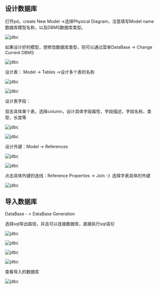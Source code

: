 ## 设计数据库

打开pd，create New Model ->选择Physical Diagram，注意填写Model name数据库模型名称，以及DBMS数据库类型。

![jdbc](https://github.com/liuyanliang2015/BertNote/blob/master/pics/pd-1.png)


如果设计好的模型，想修改数据库类型，则可以通过菜单DataBase -> Change Current DBMS

![jdbc](https://github.com/liuyanliang2015/BertNote/blob/master/pics/pd-2.png)


设计表： Model -> Tables ->设计多个表的名称

![jdbc](https://github.com/liuyanliang2015/BertNote/blob/master/pics/pd-3.png)


![jdbc](https://github.com/liuyanliang2015/BertNote/blob/master/pics/pd-4.png)

设计表字段：

双击具体某个表，选择column，设计具体字段属性，字段描述，字段名称，类型，长度等

![jdbc](https://github.com/liuyanliang2015/BertNote/blob/master/pics/pd-5.png)

![jdbc](https://github.com/liuyanliang2015/BertNote/blob/master/pics/pd-6.png)


设计外键：Model -> References

![jdbc](https://github.com/liuyanliang2015/BertNote/blob/master/pics/pd-7.png)

![jdbc](https://github.com/liuyanliang2015/BertNote/blob/master/pics/pd-8.png)

点击具体外键的连线：Reference Properties -> Join -》选择字表具体的外键

![jdbc](https://github.com/liuyanliang2015/BertNote/blob/master/pics/pd-9.png)



## 导入数据库

DataBase - > DataBase Generation

选择sql导出路径，并且可以连接数据库，直接执行sql语句

![jdbc](https://github.com/liuyanliang2015/BertNote/blob/master/pics/pd-10.png)

![jdbc](https://github.com/liuyanliang2015/BertNote/blob/master/pics/pd-11.png)

![jdbc](https://github.com/liuyanliang2015/BertNote/blob/master/pics/pd-12.png)

![jdbc](https://github.com/liuyanliang2015/BertNote/blob/master/pics/pd-13.png)

查看导入的数据库

![jdbc](https://github.com/liuyanliang2015/BertNote/blob/master/pics/pd-14.png)